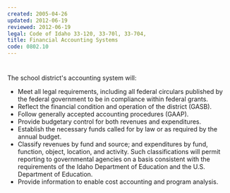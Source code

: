 ```yaml
---
created: 2005-04-26
updated: 2012-06-19
reviewed: 2012-06-19
legal: Code of Idaho 33-120, 33-70l, 33-704,
title: Financial Accounting Systems
code: 0802.10
---
```


#  

The school district's accounting system will:

- Meet all legal requirements, including all federal circulars published by the federal government to be in compliance within federal grants.
- Reflect the financial condition and operation of the district (GASB).
- Follow generally accepted accounting procedures (GAAP).
- Provide budgetary control for both revenues and expenditures.
- Establish the necessary funds called for by law or as required by the annual budget.
- Classify revenues by fund and source; and expenditures by fund, function, object, location, and activity. Such classifications will permit reporting to governmental agencies on a basis consistent with the requirements of the Idaho Department of Education and the U.S. Department of Education.
- Provide information to enable cost accounting and program analysis.
